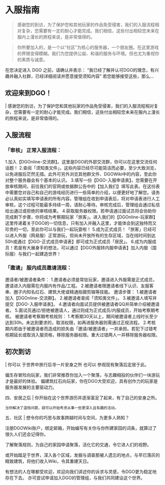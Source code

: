 <!-- docs/guide/join/guide.md -->

# 入服指南

> 感谢您的到访，为了保护您和其他玩家的作品免受侵害，我们的入服流程相对复杂，您需要有一定的耐心才能完成。我们相信，这些付出相较您未来在服内上漫长的旅程来说，是非常值得的。

> 你所要加入的，是一个以“社区”为核心的服务器，一个朋友圈。在这里游戏的界限变得模糊。我们为您提供公益、和谐的服务与环境。但也尤为重视你的素质与诚意。


在您决定进入 DGO 之前，请确认并表示：
“我已经了解并认可DGO的理念，有兴趣并融入社群，已经详细阅读并愿意接受须知内容”
若您能够接受这些，那么…

## 欢迎来到DGO！

|	感谢您的到访，为了保护您和其他玩家的作品免受侵害，我们的入服流程相对复杂，您需要有一定的耐心才能完成。我们相信，这些付出相较您未来在服内上漫长的旅程来说，是非常值得的。

## 入服流程

### 「审核」 正常入服流程：
1.加入【DGOnline-交流群】。这里是DGO的外部交流群，你可以在这里交流任何话题！
2.查阅「须知类文件」。这些内容已经尽可能简洁而必要，至少大致浏览，以免进服后茫然无措。此外可另外浏览其他群文件、DGOWiki中的内容，至此你对整个服务器会有个基本的认识。
3.填写一份【DGO-入服申请表】。您需要在开放审核期间，前往我们的官网或依据群公告中的【加入我们】填写此表。在这份表中需要您对自己和自己的游戏经历进行一些简单的介绍，以便更好地了解您。请务必认真如实填写申请表的所有内容。管理组在收到申请表后，将对申请表进行人工审核，这个过程可能最多持续一周，请耐心等待。审核完成后，管理组会通过私信给出通过或拒绝的审核结果。
4.获取服务器权限。若申请通过面试员将会协助你完成剩下步骤，你将成为考察期玩家「旅客」。进入我们的【DGOnline-玩家群】这里传递着关于DGO的一切信息，只有加入并融入这里，才能体会到这独特而又珍贵的一切，至此你可以与我们一起玩耍啦！
5.成为正式成员！「旅客」已经可以进入外服（网易服）正常游玩，但尚未开放所有的生存区域，当在线时间到达50h或通过【DGO-正式成员申请表】即可成为正式成员「居民」。
6.成为内服成员！若是有大展身手的想法，可以通过【DGO外服转内服申请表】加入内服（国际服）与我们一起建造世界！

### 「邀请」 服内成员邀请流程：
邀请者/被邀请者条件：
1.邀请者必须是常驻玩家，邀请进入外服需是正式成员，邀请进入内服需在内服内有作品/工程。
2.被邀请者限邀请者线下认识、友服客串、圈子内知名红石、建筑大佬或精通拍摄剪辑等技能。
邀请步骤：
1.被邀请者加入【DGOnline-交流群】。
2.被邀请者查阅「须知类文件」。
3.被邀请人填写并提交【DGO-入服申请表】。
4.邀请者向面试员提供被邀请者QQ并简单介绍被邀请者。
5.面试员通过/拒绝被邀请人，通过则成为正式成员/内服成员，开始考察期考核。
被邀请者考察期考核规则：
1.考察期30天以上，期间被邀请者上线时长至少达到30h。未达到要求的，取消权限，如再进服务器则需通过正规流程。
2.考核期内若由于被邀请者而造成的损失由「邀请/被邀请者」一并承担。若犯下过错考核期延长或取消入服资格，移除服务器权限。重大过错两人一并移除服务器权限。

## 初次到访
|	你可以 于世界中旅行后寻一片安身之所 也可以 参观现有聚落后定居于此。

偏生存冒险向玩家，我们非常推荐你加入一个聚落，与志趣相投的伙伴们一块游玩才是最好的体验。
偏建筑红石向玩家，你在DGO大受欢迎，具有创作力的玩家是服务器发展的主要驱动力。 

四、安居之后
|	你开始在这个世界游历并逐渐富足了起来，有了自己的安身之所。

	当你解决了温饱问题，就可以开始考虑从事一些更深入且有趣的活动。

五、社区
|	想令你的巧思与故事跨越时间与空间，为更多人熟知？

注册DGOWiki账户，绑定邮箱，开始编写有关你与你所建家园的词条，就算过了很久人们还会记得你。

了解聚落规则，为自己的家园申请聚落，活化它的交通，令它进人们的视野。

或开始踏足于世界，深入各个区域，发掘与调查那被人遗忘的地点，与早已落灰的精致建筑，将他们收入Wiki，令其重建天日。

有想法的人在哪都受欢迎，欢迎向我们讲述你的诉求与灵感，令DGO更为稳定地存在下去。
亦可尝试申请加入DGO的管理组，与我们共同建设这个世界。
